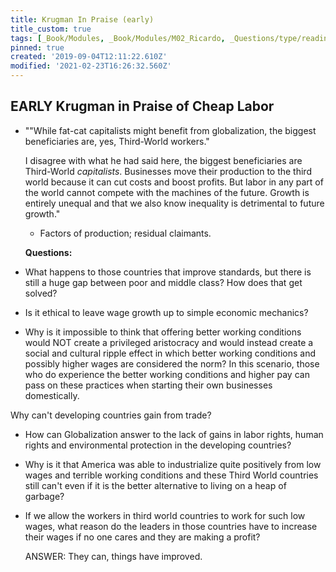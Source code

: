 ```yaml
---
title: Krugman In Praise (early)
title_custom: true
tags: [_Book/Modules, _Book/Modules/M02_Ricardo, _Questions/type/reading response, x/draft]
pinned: true
created: '2019-09-04T12:11:22.610Z'
modified: '2021-02-23T16:26:32.560Z'
---
```


## EARLY Krugman in Praise of Cheap Labor

- ""While fat-cat capitalists might benefit from globalization, the biggest beneficiaries are, yes, Third-World workers."

  I disagree with what he had said here, the biggest beneficiaries are Third-World *capitalists*. Businesses move their production to the third world because it can cut costs and boost profits.  But labor in any part of the world cannot compete with the machines of the future.  Growth is entirely unequal and that we also know inequality is detrimental to future growth."

  - Factors of production; residual claimants.

  

  **Questions:**

- What happens to those countries that improve standards, but there is still a huge gap between poor and middle class? How does that get solved?

- Is it ethical to leave wage growth up to simple economic mechanics?

- Why is it impossible to think that offering better working conditions would NOT create a privileged aristocracy and would instead create a social and cultural ripple effect in which better working conditions and possibly higher wages are considered the norm? In this scenario, those who do experience the better working conditions and higher pay can pass on these practices when starting their own businesses domestically.

Why can't developing countries gain from trade?

- How can Globalization answer to the lack of gains in labor rights, human rights and environmental protection in the developing countries?

- Why is it that America was able to industrialize quite positively from low wages and terrible working conditions and these Third World countries still can't even if it is the better alternative to living on a heap of garbage?

- If we allow the workers in third world countries to work for such low wages, what reason do the leaders in those countries have to increase their wages if no one cares and they are making a profit?

  ANSWER: They can, things have improved.


